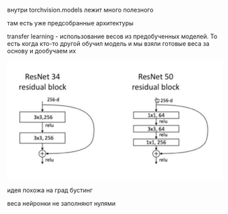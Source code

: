 внутри torchvision.models лежит много полезного

там есть уже предсобранные архитектуры

transfer learning - использование весов из предобученных моделей. То есть когда кто-то другой обучил модель и мы взяли готовые веса за основу и дообучаем их

![](./Materials/Sem4-1759412390718.jpeg)

идея похожа на град бустинг

веса нейронки не заполняют нулями

